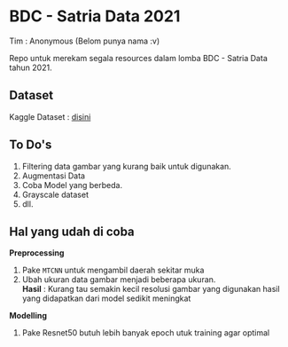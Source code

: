 # BDC - Satria Data 2021

Tim : Anonymous (Belom punya nama :v)

Repo untuk merekam segala resources dalam lomba BDC - Satria Data tahun 2021.

## Dataset

Kaggle Dataset : [disini](https://www.kaggle.com/wahyusetianto/bdc-2021)

## To Do's

1. Filtering data gambar yang kurang baik untuk digunakan.
2. Augmentasi Data
3. Coba Model yang berbeda.
4. Grayscale dataset
5. dll.

## Hal yang udah di coba

**Preprocessing**

1. Pake `MTCNN` untuk mengambil daerah sekitar muka
2. Ubah ukuran data gambar menjadi beberapa ukuran. <br>
   **Hasil** : Kurang tau semakin kecil resolusi gambar yang digunakan hasil yang
   didapatkan dari model sedikit meningkat

**Modelling**

1. Pake Resnet50 butuh lebih banyak epoch utuk training agar optimal

